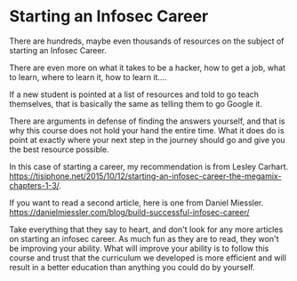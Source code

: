 # Starting an Infosec Career
There are hundreds, maybe even thousands of resources on the subject of starting an Infosec Career. 

There are even more on what it takes to be a hacker, how to get a job, what to learn, where to learn it, how to learn it.... 

If a new student is pointed at a list of resources and told to go teach themselves, that is basically the same as telling them to go Google it. 

There are arguments in defense of finding the answers yourself, and that is why this course does not hold your hand the entire time. What it does do is point at exactly where your next step in the journey should go and give you the best resource possible. 

In this case of starting a career, my recommendation is from Lesley Carhart. <https://tisiphone.net/2015/10/12/starting-an-infosec-career-the-megamix-chapters-1-3/>.

If you want to read a second article, here is one from Daniel Miessler. <https://danielmiessler.com/blog/build-successful-infosec-career/>

Take everything that they say to heart, and don't look for any more articles on starting an infosec career. As much fun as they are to read, they won't be improving your ability. What will improve your ability is to follow this course and trust that the curriculum we developed is more efficient and will result in a better education than anything you could do by yourself. 

